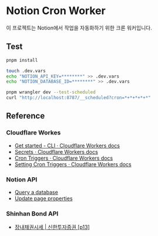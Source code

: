 # Notion Cron Worker

이 프로젝트는 Notion에서 작업을 자동화하기 위한 크론 워커입니다.

## Test

```sh
pnpm install

touch .dev.vars
echo "NOTION_API_KEY=********" >> .dev.vars
echo "NOTION_DATABASE_ID=********" >> .dev.vars

pnpm wrangler dev --test-scheduled
curl "http://localhost:8787/__scheduled?cron=*+*+*+*+*"
```

## Reference

### Cloudflare Workes

- [Get started - CLI · Cloudflare Workers docs](https://developers.cloudflare.com/workers/get-started/guide/)
- [Secrets · Cloudflare Workers docs](https://developers.cloudflare.com/workers/configuration/secrets/)
- [Cron Triggers · Cloudflare Workers docs](https://developers.cloudflare.com/workers/configuration/cron-triggers/)
- [Setting Cron Triggers · Cloudflare Workers docs](https://developers.cloudflare.com/workers/examples/cron-trigger/)

### Notion API

- [Query a database](https://developers.notion.com/reference/post-database-query)
- [Update page properties](https://developers.notion.com/reference/patch-page)

### Shinhan Bond API

- [장내채권시세 | 신한투자증권 \[p13\]](https://www.shinhansec.com/siw/wealth-management/bond-rp/590401/view.do)
